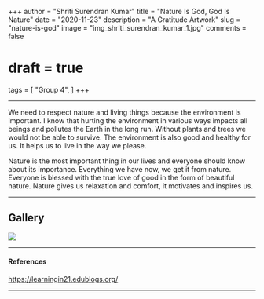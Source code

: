 +++
author = "Shriti Surendran Kumar"
title = "Nature Is God, God Is Nature"
date = "2020-11-23"
description = "A Gratitude Artwork"
slug = "nature-is-god"
image = "img_shriti_surendran_kumar_1.jpg"
comments = false
# draft = true
tags = [
    "Group 4",
]
+++

---

We need to respect nature and living things because the environment is important. I know that hurting the environment in various ways impacts all beings and pollutes the Earth in the long run. Without plants and trees we would not be able to survive. The environment is also good and healthy for us. It helps us to live in the way we please.

Nature is the most important thing in our lives and everyone should know about its importance. Everything we have now, we get it from nature. Everyone is blessed with the true love of good in the form of beautiful nature. Nature gives us relaxation and comfort, it motivates and inspires us.

---

## Gallery

![](img_shriti_surendran_kumar_1.jpg)

---

#### References

https://learningin21.edublogs.org/

---

